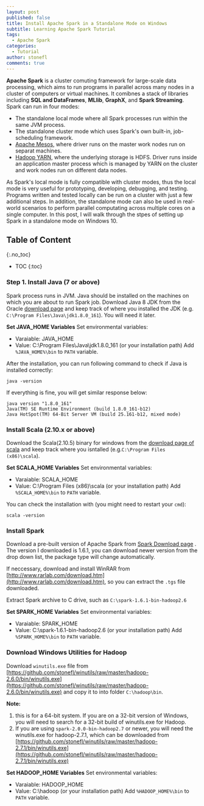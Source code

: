```yaml
---
layout: post
published: false
title: Install Apache Spark in a Standalone Mode on Windows
subtitle: Learning Apache Spark Tutorial
tags:
  - Apache Spark
categories:
  - Tutorial
author: stonefl
comments: true
---
```

**Apache Spark** is a cluster comuting framework for large-scale data processing, which aims to run programs in parallel across many nodes in a cluster of computers or virtual machines. It comibnes a stack of libraries including **SQL and DataFrames**, **MLlib**, **GraphX**, and **Spark Streaming**. Spark can run in four modes:
- The standalone local mode where all Spark processes run within the same JVM process.
- The standalone cluster mode which uses Spark's own built-in, job-scheduling framework.
- [Apache Mesos](https://mesos.apache.org/), where driver runs on the master work nodes run on separat machines.
- [Hadoop YARN](https://hadoop.apache.org/docs/current/hadoop-yarn/hadoop-yarn-site/YARN.html), where the underlying storage is HDFS. Driver runs inside an application master process which is managed by YARN on the cluster and work nodes run on different data nodes.

As Spark's local mode is fully compatible with cluster modes, thus the local mode is very useful for prototyping, developing, debugging, and testing. Programs written and tested locally can be run on a cluster with just a few additional steps. In addition, the standalone mode can also be used in real-world scenarios to perform parallel computating across multiple cores on a single computer. In this post, I will walk through the stpes of setting up Spark in a standalone mode on Windows 10. 
<!--more-->

## Table of Content
{:.no_toc}

* TOC
{:toc}


### Step 1. Install Java (7 or above)

Spark process runs in JVM. Java should be installed on the machines on which you are about to run Spark job. 
Download Java 8 JDK from the Oracle [download page](http://www.oracle.com/technetwork/java/javase/downloads/jdk8-downloads-2133151.html) and keep track of where you installed the JDK (e.g. `C:\Program Files\Java\jdk1.8.0_161`). You will need it later. 

**Set JAVA_HOME Variables**
Set environmental variables:
- Varaiable: JAVA_HOME
- Value: C:\Program Files\Java\jdk1.8.0_161  (or your installation path)
Add `%JAVA_HOME%\bin` to `PATH` variable.

After the installation, you can run following command to check if Java is installed correctly:
```
java -version
```
If everything is fine, you will get similar response below:
```
java version "1.8.0_161"
Java(TM) SE Runtime Environment (build 1.8.0_161-b12)
Java HotSpot(TM) 64-Bit Server VM (build 25.161-b12, mixed mode)
```

### Install Scala (2.10.x or above)

Download the Scala(2.10.5) binary for windows from the [download page of scala](http://www.scala-lang.org/download/2.10.5.html) and keep track where you isntalled (e.g.`C:\Program Files (x86)\scala`).

**Set SCALA_HOME Variables**
Set environmental variables:
- Varaiable: SCALA_HOME
- Value: C:\Program Files (x86)\scala  (or your installation path)
Add `%SCALA_HOME%\bin` to `PATH` variable.

You can check the installation with (you might need to restart your `cmd`):
```
scala -version
```

### Install Spark
Download a pre-built version of Apache Spark from [Spark Download page](http://spark.apache.org/downloads.html) . The version I downloaded is 1.6.1, you can download newer version from the drop down list, the package type will change automatically. 

If neccessary, download and install WinRAR from [http://www.rarlab.com/download.htm](http://www.rarlab.com/download.htm), so you can extract the `.tgs` file downloaded.

Extract Spark archive to C drive, such as `C:\spark-1.6.1-bin-hadoop2.6`

**Set SPARK_HOME Variables**
Set environmental variables:
- Varaiable: SPARK_HOME
- Value: C:\spark-1.6.1-bin-hadoop2.6  (or your installation path)
Add `%SPARK_HOME%\bin` to `PATH` variable.


### Download Windows Utilities for Hadoop
Download `winutils.exe` file from [https://github.com/stonefl/winutils/raw/master/hadoop-2.6.0/bin/winutils.exe](https://github.com/stonefl/winutils/raw/master/hadoop-2.6.0/bin/winutils.exe) and copy it to into  folder `C:\hadoop\bin`.

**Note:**
1) this is for a 64-bit system. If you are on a 32-bit version of Windows, you will need to search for a 32-bit build of winutils.exe for Hadoop.
2) If you are using `spark-2.0.0-bin-hadoop2.7` or newer, you will need the winutils.exe for hadoop-2.7.1, which can be downloaded from [https://github.com/stonefl/winutils/raw/master/hadoop-2.7.1/bin/winutils.exe](https://github.com/stonefl/winutils/raw/master/hadoop-2.7.1/bin/winutils.exe) 

**Set HADOOP_HOME Variables**
Set environmental variables:
- Varaiable: HADOOP_HOME
- Value: C:\hadoop  (or your installation path)
Add `%HADOOP_HOME%\bin` to `PATH` variable.


